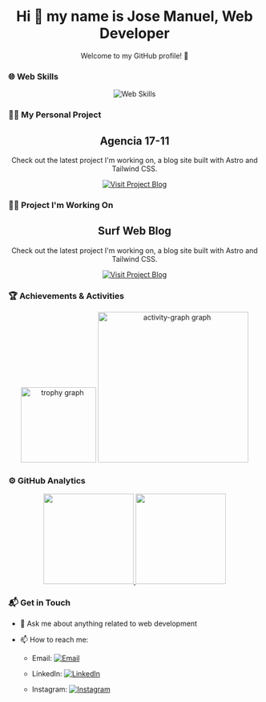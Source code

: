 <div align="center">
  <h1>Hi 👋 my name is Jose Manuel, Web Developer</h1>
  <p>Welcome to my GitHub profile! 🚀</p>
</div>

### 🌐 Web Skills
<p align="center">
  <img src="https://skillicons.dev/icons?i=html,css,javascript,tailwind,astro,docker,git,github,linux" alt="Web Skills" />
</p>

### 🏄‍♂️ My Personal Project
<div align="center">
  <h2>Agencia 17-11</h2>
  <p>Check out the latest project I'm working on, a blog site built with Astro and Tailwind CSS.</p>
  <a href="https://www.agencia1711.site/" target="_blank">
    <img src="https://img.shields.io/badge/Visit-Project%20Blog-2ea44f?style=for-the-badge&logo=vercel&logoColor=white" alt="Visit Project Blog"/>
  </a>
</div>


### 🏄‍♂️ Project I'm Working On
<div align="center">
  <h2>Surf Web Blog</h2>
  <p>Check out the latest project I'm working on, a blog site built with Astro and Tailwind CSS.</p>
  <a href="https://surf-web-astro.vercel.app/blog" target="_blank">
    <img src="https://img.shields.io/badge/Visit-Project%20Blog-2ea44f?style=for-the-badge&logo=vercel&logoColor=white" alt="Visit Project Blog"/>
  </a>
</div>

### 🏆 Achievements & Activities
<div align="center">
  <img src="https://github-profile-trophy.vercel.app?username=Jose-17-11&theme=dracula&column=-1&row=1&margin-w=8&margin-h=8&no-bg=false&no-frame=false&order=4" height="150" alt="trophy graph"  />
  <img src="https://github-readme-activity-graph.vercel.app/graph?username=Jose-17-11&radius=16&theme=react&area=true&order=5" height="300" alt="activity-graph graph"  />
</div>

### ⚙️ GitHub Analytics
<p align="center">
<a href="https://github.com/Jose-17-11">
  <img height="180em" src="https://github-readme-stats-eight-theta.vercel.app/api?username=Jose-17-11&show_icons=true&theme=algolia&include_all_commits=true&count_private=true"/>
  <img height="180em" src="https://github-readme-stats-eight-theta.vercel.app/api/top-langs/?username=Jose-17-11&layout=compact&langs_count=8&theme=algolia"/>
</a>
</p>

### 📬 Get in Touch

- 💬 Ask me about anything related to web development
- 📫 How to reach me:

  - Email: [![Email](https://img.shields.io/badge/Email-D14836?style=flat&logo=gmail&logoColor=white)](mailto:ariashdez@outlook.com)

  - LinkedIn: [![LinkedIn](https://img.shields.io/badge/LinkedIn-0077B5?style=flat&logo=linkedin&logoColor=white)](https://www.linkedin.com/in/jos%C3%A9-manuel-arias-hern%C3%A1ndez-5067502aa?lipi=urn%3Ali%3Apage%3Ad_flagship3_profile_view_base_contact_details%3BPWBw2aySS2mjhKFyDKrP1w%3D%3D)

  - Instagram: [![Instagram](https://img.shields.io/badge/Instagram-E4405F?style=flat&logo=instagram&logoColor=white)](https://www.instagram.com/arias_hernadez_/?igsh=MXN6d3FjanRwMm50cw%3D%3D)
